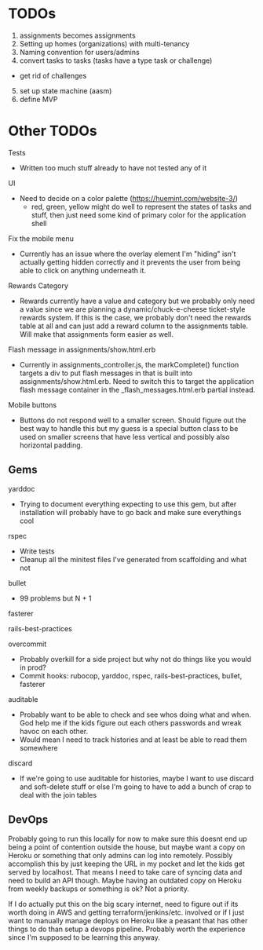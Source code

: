 # TODOs
1. assignments becomes assignments
2. Setting up homes (organizations) with multi-tenancy
3. Naming convention for users/admins
4. convert tasks to tasks (tasks have a type task or challenge)
- get rid of challenges
5. set up state machine (aasm)
6. define MVP

# Other TODOs
Tests
- Written too much stuff already to have not tested any of it

UI
- Need to decide on a color palette (https://huemint.com/website-3/)
  - red, green, yellow might do well to represent the states of tasks and stuff, then just need some kind of primary color for the application shell

Fix the mobile menu
- Currently has an issue where the overlay element I'm "hiding" isn't actually getting hidden correctly and it prevents the user from being able to click on anything underneath it.

Rewards Category
- Rewards currently have a value and category but we probably only need a value since we are planning a dynamic/chuck-e-cheese ticket-style rewards system. If this is the case, we probably don't need the rewards table at all and can just add a reward column to the assignments table. Will make that assignments form easier as well.

Flash message in assignments/show.html.erb
- Currently in assignments_controller.js, the markComplete() function targets a div to put flash messages in that is built into assignments/show.html.erb.  Need to switch this to target the application flash message container in the _flash_messages.html.erb partial instead.

Mobile buttons
- Buttons do not respond well to a smaller screen. Should figure out the best way to handle this but my guess is a special button class to be used on smaller screens that have less vertical and possibly also horizontal padding.

## Gems
yarddoc
- Trying to document everything expecting to use this gem, but after installation will probably have to go back and make sure everythings cool

rspec
- Write tests
- Cleanup all the minitest files I've generated from scaffolding and what not

bullet
- 99 problems but N + 1

fasterer

rails-best-practices

overcommit
- Probably overkill for a side project but why not do things like you would in prod?
- Commit hooks: rubocop, yarddoc, rspec, rails-best-practices, bullet, fasterer

auditable
- Probably want to be able to check and see whos doing what and when. God help me if the kids figure out each others passwords and wreak havoc on each other.
- Would mean I need to track histories and at least be able to read them somewhere

discard
- If we're going to use auditable for histories, maybe I want to use discard and soft-delete stuff or else I'm going to have to add a bunch of crap to deal with the join tables

## DevOps
Probably going to run this locally for now to make sure this doesnt end up being a point of contention outside the house, but maybe want a copy on Heroku or something that only admins can log into remotely. Possibly accomplish this by just keeping the URL in my pocket and let the kids get served by localhost. That means I need to take care of syncing data and need to build an API though. Maybe having an outdated copy on Heroku from weekly backups or something is ok? Not a priority.

If I do actually put this on the big scary internet, need to figure out if its worth doing in AWS and getting terraform/jenkins/etc. involved or if I just want to manually manage deploys on Heroku like a peasant that has other things to do than setup a devops pipeline. Probably worth the experience since I'm supposed to be learning this anyway.
